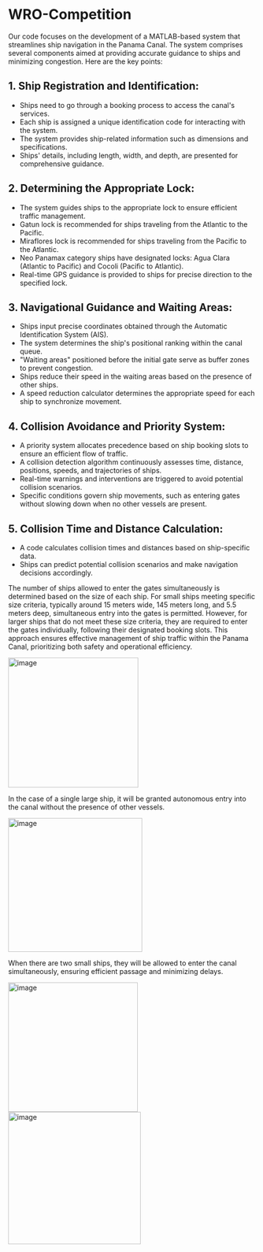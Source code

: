# WRO-Competition

Our code focuses on the development of a MATLAB-based system that streamlines ship navigation in the Panama Canal. The system comprises several components aimed at providing accurate guidance to ships and minimizing congestion. Here are the key points:

## 1. Ship Registration and Identification:
   - Ships need to go through a booking process to access the canal's services.
   - Each ship is assigned a unique identification code for interacting with the system.
   - The system provides ship-related information such as dimensions and specifications.
   - Ships' details, including length, width, and depth, are presented for comprehensive guidance.

## 2. Determining the Appropriate Lock:
   - The system guides ships to the appropriate lock to ensure efficient traffic management.
   - Gatun lock is recommended for ships traveling from the Atlantic to the Pacific.
   - Miraflores lock is recommended for ships traveling from the Pacific to the Atlantic.
   - Neo Panamax category ships have designated locks: Agua Clara (Atlantic to Pacific) and Cocoli (Pacific to Atlantic).
   - Real-time GPS guidance is provided to ships for precise direction to the specified lock.

## 3. Navigational Guidance and Waiting Areas:
   - Ships input precise coordinates obtained through the Automatic Identification System (AIS).
   - The system determines the ship's positional ranking within the canal queue.
   - "Waiting areas" positioned before the initial gate serve as buffer zones to prevent congestion.
   - Ships reduce their speed in the waiting areas based on the presence of other ships.
   - A speed reduction calculator determines the appropriate speed for each ship to synchronize movement.

## 4. Collision Avoidance and Priority System:
   - A priority system allocates precedence based on ship booking slots to ensure an efficient flow of traffic.
   - A collision detection algorithm continuously assesses time, distance, positions, speeds, and trajectories of ships.
   - Real-time warnings and interventions are triggered to avoid potential collision scenarios.
   - Specific conditions govern ship movements, such as entering gates without slowing down when no other vessels are present.

## 5. Collision Time and Distance Calculation:
   - A code calculates collision times and distances based on ship-specific data.
   - Ships can predict potential collision scenarios and make navigation decisions accordingly.



The number of ships allowed to enter the gates simultaneously is determined based on the size of each ship. For small ships meeting specific size criteria, typically around 15 meters wide, 145 meters long, and 5.5 meters deep, simultaneous entry into the gates is permitted. However, for larger ships that do not meet these size criteria, they are required to enter the gates individually, following their designated booking slots. This approach ensures effective management of ship traffic within the Panama Canal, prioritizing both safety and operational efficiency. 

<img width="264" alt="image" src="https://github.com/alaaanann/WRO-Competition/assets/72482375/cb15602e-bf49-49b2-8400-3bc6d9b28f84">

In the case of a single large ship, it will be granted autonomous entry into the canal without the presence of other vessels.

<img width="272" alt="image" src="https://github.com/alaaanann/WRO-Competition/assets/72482375/03782e3c-51fa-4d35-a493-d2013ebc0dd0">

When there are two small ships, they will be allowed to enter the canal simultaneously, ensuring efficient passage and minimizing delays.


<img width="263" alt="image" src="https://github.com/alaaanann/WRO-Competition/assets/72482375/602fd267-29e4-42f4-8eda-674642b3a7e8">


<img width="269" alt="image" src="https://github.com/alaaanann/WRO-Competition/assets/72482375/2be95f01-77c0-4ea1-9f46-d07767b8d01c">


